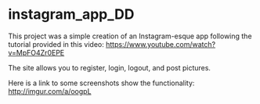 # instagram_app_DD

This project was a simple creation of an Instagram-esque app following the tutorial provided in this video: https://www.youtube.com/watch?v=MpFO4Zr0EPE

The site allows you to register, login, logout, and post pictures.

Here is a link to some screenshots show the functionality: http://imgur.com/a/oogpL
